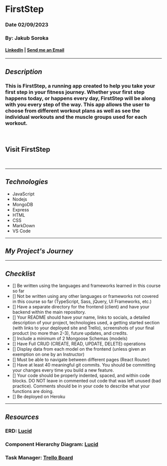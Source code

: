 # **FirstStep**
### Date 02/09/2023
### By: Jakub Soroka
#### [LinkedIn](https://www.linkedin.com/in/jakubsoroka) | [Send me an Email](mailto:jsorokaGIS@gmail.com)
***
## ***Description***
###  This is FirstStep, a running app created to help you take your first step in your fitness journey. Whether your first step happens today, or happens every day, FirstStep will be along with you every step of the way. This app allows the user to choose from different workout plans as well as see the individual workouts and the muscle groups used for each workout.
<br/>

## Visit FirstStep

<br/>

***
## ***Technologies***
* JavaScript
* Nodejs
* MongoDB
* Express
* HTML
* CSS
* MarkDown
* VS Code
***

## ***My Project's Journey*** ##

***
## ***Checklist***
* [] Be written using the languages and frameworks learned in this course so far
* [] Not be written using any other languages or frameworks not covered in this course so far (TypeScript, Sass, jQuery, UI Frameworks, etc.)
* [] Have a separate directory for the frontend (client) and have your backend within the main repository.
* [] Your README should have your name, links to socials, a detailed description of your project, technologies used, a getting started section (with links to your deployed site and Trello), screenshots of your final product (no more than 2-3), future updates, and credits.
* [] Include a minimum of 2 Mongoose Schemas (models)
* [] Have Full CRUD (CREATE, READ, UPDATE, DELETE) operations
* [] Display data from each model on the frontend (unless given an exemption on one by an Instructor)
* [] Must be able to navigate between different pages (React Router)
* [] Have at least 40 meaningful git commits. You should be committing your changes every time you build a new feature.
* [] Your code should be properly indented, spaced, and within code blocks. DO NOT leave in commented out code that was left unused (bad practice). Comments should be in your code to describe what your functions are doing.
* [] Be deployed on Heroku
***
## ***Resources*** #

### ERD: [Lucid](https://lucid.app/lucidchart/1306e49c-b848-4ab8-beb8-ec7569b23a67/edit?viewport_loc=-75%2C16%2C1973%2C918%2C0_0&invitationId=inv_c1a55af3-377d-4167-b1fa-c3afbc8f7e1d)
### Component Hierarchy Diagram: [Lucid](https://lucid.app/lucidchart/1873be0b-c9ae-4601-9a69-433699a1bd2f/edit?viewport_loc=258%2C6%2C1491%2C820%2C0_0&invitationId=inv_4cacf55d-6e9e-4f1d-80e2-a6e5a2badae6)
### Task Manager: [Trello Board](https://trello.com/invite/b/5Jjki0q3/ATTI11d99b05d6ebf797865b190f32202122371B6927/project-1)